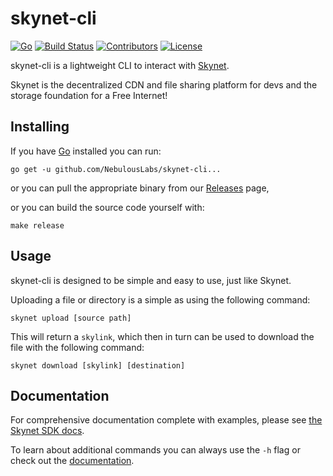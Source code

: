 # skynet-cli

[![Go](https://img.shields.io/github/go-mod/go-version/NebulousLabs/skynet-cli)](https://github.com/NebulousLabs/skynet-cli)
[![Build Status](https://img.shields.io/github/workflow/status/NebulousLabs/skynet-cli/Go)](https://github.com/NebulousLabs/skynet-cli/actions)
[![Contributors](https://img.shields.io/github/contributors/NebulousLabs/skynet-cli)](https://github.com/NebulousLabs/skynet-cli/graphs/contributors)
[![License](https://img.shields.io/github/license/NebulousLabs/skynet-cli)](https://github.com/NebulousLabs/skynet-cli)

skynet-cli is a lightweight CLI to interact with [Skynet](https://siasky.net).

Skynet is the decentralized CDN and file sharing platform for devs and the
storage foundation for a Free Internet!

## Installing

If you have [Go](https://golang.org/cmd/go/) installed you can run:

```
go get -u github.com/NebulousLabs/skynet-cli...
```

or you can pull the appropriate binary from our [Releases](https://github.com/NebulousLabs/skynet-cli/releases) page,

or you can build the source code yourself with:

```
make release
```

## Usage

skynet-cli is designed to be simple and easy to use, just like Skynet.

Uploading a file or directory is a simple as using the following command:

```shell
skynet upload [source path]
```

This will return a `skylink`, which then in turn can be used to download the
file with the following command:

```shell
skynet download [skylink] [destination]
```

## Documentation

For comprehensive documentation complete with examples, please see [the Skynet SDK docs](https://nebulouslabs.github.io/skynet-docs/?shell--cli#introduction).

To learn about additional commands you can always use the `-h` flag or check out
the [documentation](./doc).
